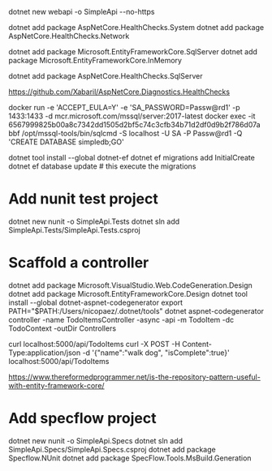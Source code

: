 dotnet new webapi -o SimpleApi --no-https

dotnet add package AspNetCore.HealthChecks.System
dotnet add package AspNetCore.HealthChecks.Network

dotnet add package Microsoft.EntityFrameworkCore.SqlServer
dotnet add package Microsoft.EntityFrameworkCore.InMemory

dotnet add package AspNetCore.HealthChecks.SqlServer

https://github.com/Xabaril/AspNetCore.Diagnostics.HealthChecks


docker run -e 'ACCEPT_EULA=Y' -e 'SA_PASSWORD=Passw@rd1' -p 1433:1433 -d mcr.microsoft.com/mssql/server:2017-latest
docker exec -it 6567999825b00a8c7342dd1505d2bf5c74c3cfb34b71d2df0d9b2f786d07abbf /opt/mssql-tools/bin/sqlcmd -S localhost -U SA -P Passw@rd1 -Q 'CREATE DATABASE simpledb;GO'


dotnet tool install --global dotnet-ef
dotnet ef migrations add InitialCreate
dotnet ef database update # this execute the migrations

# Add nunit test project
dotnet new nunit -o SimpleApi.Tests
dotnet sln add SimpleApi.Tests/SimpleApi.Tests.csproj

# Scaffold a controller
dotnet add package Microsoft.VisualStudio.Web.CodeGeneration.Design
dotnet add package Microsoft.EntityFrameworkCore.Design
dotnet tool install --global dotnet-aspnet-codegenerator
export PATH="$PATH:/Users/nicopaez/.dotnet/tools"
dotnet aspnet-codegenerator controller -name TodoItemsController -async -api -m TodoItem -dc TodoContext -outDir Controllers 


curl localhost:5000/api/TodoItems
curl -X POST -H Content-Type:application/json -d '{"name":"walk dog", "isComplete":true}' localhost:5000/api/TodoItems

https://www.thereformedprogrammer.net/is-the-repository-pattern-useful-with-entity-framework-core/


# Add specflow project
dotnet new nunit -o SimpleApi.Specs
dotnet sln add SimpleApi.Specs/SimpleApi.Specs.csproj
dotnet add package Specflow.NUnit
dotnet add package SpecFlow.Tools.MsBuild.Generation